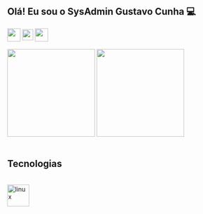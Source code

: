 ## Olá! Eu sou o SysAdmin Gustavo Cunha 💻

<div>
    <a href="https://www.linkedin.com/in/gustavotcunha/" target="_blank"><img align="center" height="30em" src = "https://cdn.jsdelivr.net/gh/devicons/devicon/icons/linkedin/linkedin-original.svg"></a>
    <a href="mailto:gustavothebaldi@gmail.com" target="_blank"><img height="25em"align="center"src="https://api.iconify.design/logos/google-gmail.svg"target="_blank"></a> 
    <a href="https://wa.me/5521988559393" target="_blank"><img height="30em" align="center"src="https://i.imgur.com/ryESuZ5.png"target="_blank"></a> 
</div><br>

<div>
    <img height="200em" src="https://github-readme-stats.vercel.app/api?username=gtcunha&show_icons=true&theme=dark&include_all_commits=true&count_private=true"/>
    <img height="200em" src ="https://github-readme-stats.vercel.app/api/top-langs/?username=gtcunha&compact=true&theme=dark"/>
</div><br>
 
## Tecnologias 
<br>

<div style="display: inline_block">
    <img height="50em" align="center" alt="linux" src="https://cdn.jsdelivr.net/gh/devicons/devicon/icons/linux/linux-original.svg">
    
</div>


##

